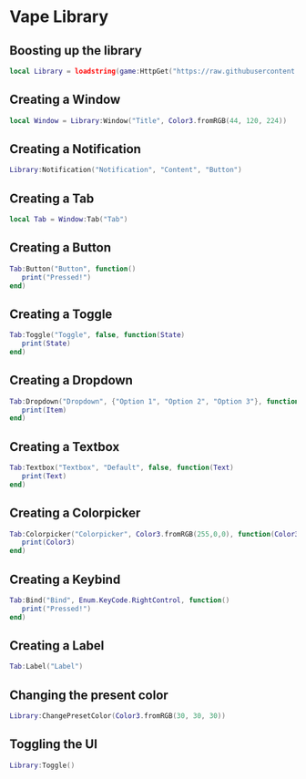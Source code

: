 # Vape Library

## Boosting up the library
```lua
local Library = loadstring(game:HttpGet("https://raw.githubusercontent.com/Random-Nooby/Projects/main/Libraries/Vape/Source.lua"))()
```

## Creating a Window
```lua
local Window = Library:Window("Title", Color3.fromRGB(44, 120, 224))
```

## Creating a Notification
```lua
Library:Notification("Notification", "Content", "Button")
```

## Creating a Tab
```lua
local Tab = Window:Tab("Tab")
```

## Creating a Button
```lua
Tab:Button("Button", function()
   print("Pressed!")
end)
```

## Creating a Toggle
```lua
Tab:Toggle("Toggle", false, function(State)
   print(State)
end)
```

## Creating a Dropdown
```lua
Tab:Dropdown("Dropdown", {"Option 1", "Option 2", "Option 3"}, function(Item)
   print(Item)
end)
```

## Creating a Textbox
```lua
Tab:Textbox("Textbox", "Default", false, function(Text)
   print(Text)
end)
```

## Creating a Colorpicker
```lua
Tab:Colorpicker("Colorpicker", Color3.fromRGB(255,0,0), function(Color3)
   print(Color3)
end)
```

## Creating a Keybind
```lua
Tab:Bind("Bind", Enum.KeyCode.RightControl, function()
   print("Pressed!")
end)
```

## Creating a Label
```lua
Tab:Label("Label")
```

## Changing the present color
```lua
Library:ChangePresetColor(Color3.fromRGB(30, 30, 30))
```

## Toggling the UI
```lua
Library:Toggle()
```
